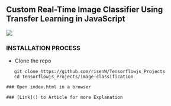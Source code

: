 ## Custom Real-Time Image Classifier Using Transfer Learning in JavaScript

![](pred-giphy.gif)

### INSTALLATION PROCESS

- Clone the repo

```
   git clone https://github.com/risenW/Tensorflowjs_Projects
   cd Tensorflowjs_Projects/image-classification
```

```
### Open index.html in a browser

### [Link]() to Article for more Explanation
